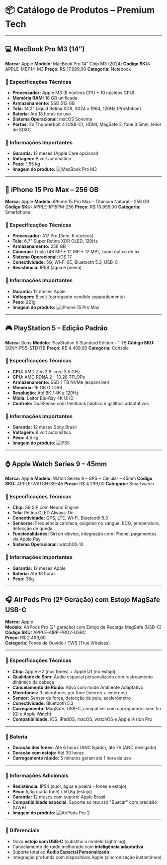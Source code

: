 # 📦 Catálogo de Produtos – Premium Tech

---

## 💻 MacBook Pro M3 (14")

**Marca:** Apple 
**Modelo:** MacBook Pro 14" Chip M3 (2024) 
**Código SKU:** APPLE-MBP14-M3 
**Preço:** R$ 17.999,00 
**Categoria:** Notebook

### 🔧 Especificações Técnicas
- **Processador:** Apple M3 (8 núcleos CPU + 10 núcleos GPU)
- **Memória RAM:** 16 GB unificada
- **Armazenamento:** SSD 512 GB
- **Tela:** 14,2" Liquid Retina XDR, 3024 x 1964, 120Hz (ProMotion)
- **Bateria:** Até 18 horas de uso
- **Sistema Operacional:** macOS Sonoma
- **Portas:** 2x Thunderbolt 4 (USB-C), HDMI, MagSafe 3, fone 3.5mm, leitor de SDXC

### 📎 Informações Importantes
- **Garantia:** 12 meses (Apple Care opcional)
- **Voltagem:** Bivolt automático
- **Peso:** 1,55 kg
- **Imagem do produto:** ![MacBook Pro M3](https://example.com/img/macbook-m3.jpg)

---

## 📱 iPhone 15 Pro Max – 256 GB

**Marca:** Apple 
**Modelo:** iPhone 15 Pro Max – Titanium Natural – 256 GB 
**Código SKU:** APPLE-IP15PM-256 
**Preço:** R$ 10.999,00 
**Categoria:** Smartphone

### 🔧 Especificações Técnicas
- **Processador:** A17 Pro (3nm, 6 núcleos)
- **Tela:** 6,7" Super Retina XDR OLED, 120Hz
- **Armazenamento:** 256 GB
- **Câmeras:** Tripla (48 MP + 12 MP + 12 MP), zoom óptico de 5x
- **Sistema Operacional:** iOS 17
- **Conectividade:** 5G, Wi-Fi 6E, Bluetooth 5.3, USB-C
- **Resistência:** IP68 (água e poeira)

### 📎 Informações Importantes
- **Garantia:** 12 meses Apple
- **Voltagem:** Bivolt (carregador vendido separadamente)
- **Peso:** 221g
- **Imagem do produto:** ![iPhone 15 Pro Max](https://example.com/img/iphone15promax.jpg)

---

## 🎮 PlayStation 5 – Edição Padrão

**Marca:** Sony 
**Modelo:** PlayStation 5 Standard Edition – 1 TB 
**Código SKU:** SONY-PS5-STD1TB 
**Preço:** R$ 4.499,00 
**Categoria:** Console

### 🔧 Especificações Técnicas
- **CPU:** AMD Zen 2 8-core 3.5 GHz
- **GPU:** AMD RDNA 2 – 10.28 TFLOPs
- **Armazenamento:** SSD 1 TB NVMe (expansível)
- **Memória:** 16 GB GDDR6
- **Resolução:** Até 8K / 4K a 120Hz
- **Mídia:** Leitor Blu-Ray 4K UHD
- **Controle:** DualSense com feedback háptico e gatilhos adaptativos

### 📎 Informações Importantes
- **Garantia:** 12 meses Sony Brasil
- **Voltagem:** Bivolt automático
- **Peso:** 4,5 kg
- **Imagem do produto:** ![PS5](https://example.com/img/ps5.jpg)

---

## ⌚ Apple Watch Series 9 – 45mm

**Marca:** Apple 
**Modelo:** Watch Series 9 – GPS + Cellular – 45mm 
**Código SKU:** APPLE-WATCH-S9-45 
**Preço:** R$ 4.299,00 
**Categoria:** Smartwatch

### 🔧 Especificações Técnicas
- **Chip:** S9 SiP com Neural Engine
- **Tela:** Retina OLED Always-On
- **Conectividade:** GPS, LTE, Wi-Fi, Bluetooth 5.3
- **Sensores:** Frequência cardíaca, oxigênio no sangue, ECG, temperatura, detecção de queda
- **Funcionalidades:** Siri on-device, integração com iPhone, pagamentos via Apple Pay
- **Sistema Operacional:** watchOS 10

### 📎 Informações Importantes
- **Garantia:** 12 meses Apple
- **Bateria:** Até 18 horas
- **Peso:** 38g
---
## 🎧 AirPods Pro (2ª Geração) com Estojo MagSafe USB-C

**Marca:** Apple  
**Modelo:** AirPods Pro (2ª geração) com Estojo de Recarga MagSafe (USB-C)  
**Código SKU:** APPLE-AIRP-PRO2-USBC  
**Preço:** R$ 2.499,00  
**Categoria:** Fones de Ouvido / TWS (True Wireless)

---

### 🔧 Especificações Técnicas

- **Chip:** Apple H2 (nos fones) + Apple U1 (no estojo)
- **Qualidade de Som:** Áudio espacial personalizado com rastreamento dinâmico da cabeça
- **Cancelamento de Ruído:** Ativo com modo Ambiente Adaptativo
- **Microfones:** 3 microfones por fone (interno + externos)
- **Sensor:** Sensor de força, detecção de pele, acelerômetro
- **Conectividade:** Bluetooth 5.3
- **Carregamento:** MagSafe, USB-C, compatível com carregadores sem fio (Qi e Apple Watch)
- **Compatibilidade:** iOS, iPadOS, macOS, watchOS e Apple Vision Pro

---

### 🔋 Bateria

- **Duração dos fones:** Até 6 horas (ANC ligado), até 7h (ANC desligado)
- **Duração com estojo:** Até 30 horas
- **Carregamento rápido:** 5 minutos geram até 1 hora de uso

---

### 📎 Informações Adicionais

- **Resistência:** IP54 (suor, água e poeira - fones e estojo)
- **Peso:** 5,3g (cada fone) / 50,8g (estojo)
- **Garantia:** 12 meses com suporte Apple Brasil
- **Compatibilidade especial:** Suporte ao recurso "Buscar" com precisão (UWB)
- **Imagem do produto:** ![AirPods Pro 2](https://example.com/img/airpods-pro-2.jpg)

---

### 🎯 Diferenciais

- Novo **estojo com USB-C** (substitui o modelo Lightning)
- Cancelamento de ruído melhorado com **inteligência adaptativa**
- Suporte total ao **Áudio Espacial Personalizado**
- Integração profunda com dispositivos Apple (sincronização instantânea)

